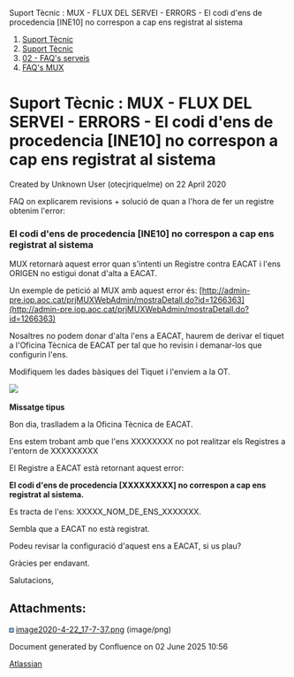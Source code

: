 Suport Tècnic : MUX - FLUX DEL SERVEI - ERRORS - El codi d'ens de procedencia \[INE10\] no correspon a cap ens registrat al sistema  

1.  [Suport Tècnic](index.html)
2.  [Suport Tècnic](13893782.html)
3.  [02 - FAQ's serveis](26313393.html)
4.  [FAQ's MUX](28705591.html)

Suport Tècnic : MUX - FLUX DEL SERVEI - ERRORS - El codi d'ens de procedencia \[INE10\] no correspon a cap ens registrat al sistema
===================================================================================================================================

Created by Unknown User (otecjriquelme) on 22 April 2020

FAQ on explicarem revisions + solució de quan a l'hora de fer un registre obtenim l'error:

### El codi d'ens de procedencia \[INE10\] no correspon a cap ens registrat al sistema

  

MUX retornarà aquest error quan s'intenti un Registre contra EACAT i l'ens ORIGEN no estigui donat d'alta a EACAT.

  

Un exemple de petició al MUX amb aquest error és: [http://admin-pre.iop.aoc.cat/prjMUXWebAdmin/mostraDetall.do?id=1266363](http://admin-pre.iop.aoc.cat/prjMUXWebAdmin/mostraDetall.do?id=1266363)

  

Nosaltres no podem donar d'alta l'ens a EACAT, haurem de derivar el tiquet a l'Oficina Tècnica de EACAT per tal que ho revisin i demanar-los que configurin l'ens.

Modifiquem les dades bàsiques del Tiquet i l'enviem a la OT.

![](attachments/36340964/36340965.png)

**Missatge tipus**

Bon dia, traslladem a la Oficina Tècnica de EACAT.

Ens estem trobant amb que l'ens XXXXXXXX no pot realitzar els Registres a l'entorn de XXXXXXXXX

El Registre a EACAT està retornant aquest error:

**El codi d'ens de procedencia \[XXXXXXXXX\] no correspon a cap ens registrat al sistema.**

Es tracta de l'ens: XXXXX\_NOM\_DE\_ENS\_XXXXXXX.

Sembla que a EACAT no està registrat.

Podeu revisar la configuració d'aquest ens a EACAT, si us plau?

Gràcies per endavant.

Salutacions,

  

Attachments:
------------

![](images/icons/bullet_blue.gif) [image2020-4-22\_17-7-37.png](attachments/36340964/36340965.png) (image/png)  

Document generated by Confluence on 02 June 2025 10:56

[Atlassian](http://www.atlassian.com/)